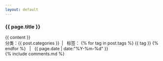 ```yaml
---
layout: default
---
```

<script type="text/javascript">
	$(function () {
		$('#nav1').addClass('active');
	});
</script>
<div class="container content">
	<h3 class="post-title">{{ page.title }}</h3>
	<div class="post-content">
	{{ content }}
	</div>
	<div class="post-time-line">
		分类：<span class="post-time-line-categories">{{ post.categories }}</span>&nbsp;&nbsp;|&nbsp;&nbsp;
		标签：
		{% for tag in post.tags %}
			<span class="post-time-line-tag">{{ tag }}</span>
		{% endfor %}
		&nbsp;&nbsp;|&nbsp;&nbsp;
		<time datetime="{{ page.date | date:"%Y-%m-%d" }}">{{ page.date | date:"%Y-%m-%d" }}</time>
	</div>
	{% include comments.md %}
</div>